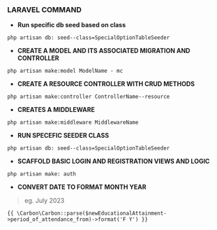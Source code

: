 ### LARAVEL COMMAND
- **Run specific db seed based on class**
```
php artisan db: seed--class=SpecialOptionTableSeeder
```

- **CREATE A MODEL AND ITS ASSOCIATED MIGRATION AND CONTROLLER**
```
php artisan make:model ModelName - mc
```

- **CREATE A RESOURCE CONTROLLER WITH CRUD METHODS**
```
php artisan make:controller ControllerName--resource
```

- **CREATES A MIDDLEWARE**
```
php artisan make:middleware MiddlewareName
```

- **RUN SPECEFIC SEEDER CLASS**
```
php artisan db: seed--class=SpecialOptionTableSeeder
```

- **SCAFFOLD BASIC LOGIN AND REGISTRATION VIEWS AND LOGIC**
```
php artisan make: auth
```

- **CONVERT DATE TO FORMAT MONTH YEAR**
> eg. July 2023
```
{{ \Carbon\Carbon::parse($newEducationalAttainment->period_of_attendance_from)->format('F Y') }}
```
